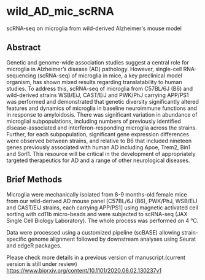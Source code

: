 # wild_AD_mic_scRNA
scRNA-seq on microglia from wild-derived Alzheimer's mouse model

## Abstract
Genetic and genome-wide association studies suggest a central role for microglia in Alzheimer’s disease (AD) pathology. However, single-cell RNA-sequencing (scRNA-seq) of microglia in mice, a key preclinical model organism, has shown mixed results regarding translatability to human studies. To address this, scRNA-seq of microglia from C57BL/6J (B6) and wild-derived strains WSB/EiJ, CAST/EiJ and PWK/PhJ carrying APP/PS1 was performed and demonstrated that genetic diversity significantly altered features and dynamics of microglia in baseline neuroimmune functions and in response to amyloidosis. There was significant variation in abundance of microglial subpopulations, including numbers of previously identified disease-associated and interferon-responding microglia across the strains. Further, for each subpopulation, significant gene expression differences were observed between strains, and relative to B6 that included nineteen genes previously associated with human AD including Apoe, Trem2, Bin1 and Sorl1. This resource will be critical in the development of appropriately targeted therapeutics for AD and a range of other neurological diseases.


## Brief Methods

Microglia were mechanically isolated from 8-9 months-old female mice from our wild-derived AD mouse panel [C57BL/6J (B6), PWK/PhJ, WSB/EiJ and CAST/EiJ strains, each carrying APP/PS1] using magnetic activated cell sorting with cd11b micro-beads and were subjected to scRNA-seq (JAX Single Cell Biology Laboratory). The whole process was performed on 4 °C. 

Data were processed using a customized pipeline (scBASE) allowing strain-specific genome alignment followed by downstream analyses using Seurat and edgeR packages. 

Please check more details in a previous version of manuscript.(current version is still under review)
https://www.biorxiv.org/content/10.1101/2020.06.02.130237v1




